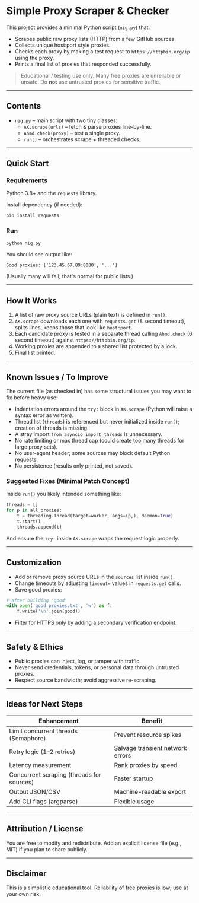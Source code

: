 
# Simple Proxy Scraper & Checker

This project provides a minimal Python script (`nig.py`) that:
- Scrapes public raw proxy lists (HTTP) from a few GitHub sources.
- Collects unique host:port style proxies.
- Checks each proxy by making a test request to `https://httpbin.org/ip` using the proxy.
- Prints a final list of proxies that responded successfully.

> Educational / testing use only. Many free proxies are unreliable or unsafe. Do **not** use untrusted proxies for sensitive traffic.

---
## Contents
- `nig.py` – main script with two tiny classes:
  - `AK.scrape(urls)` – fetch & parse proxies line-by-line.
  - `Ahmd.check(proxy)` – test a single proxy.
  - `run()` – orchestrates scrape + threaded checks.

---
## Quick Start
### Requirements
Python 3.8+ and the `requests` library.

Install dependency (if needed):
```bash
pip install requests
```

### Run
```bash
python nig.py
```
You should see output like:
```
Good proxies: ['123.45.67.89:8080', '...']
```
(Usually many will fail; that's normal for public lists.)

---
## How It Works
1. A list of raw proxy source URLs (plain text) is defined in `run()`.
2. `AK.scrape` downloads each one with `requests.get` (8 second timeout), splits lines, keeps those that look like `host:port`.
3. Each candidate proxy is tested in a separate thread calling `Ahmd.check` (6 second timeout) against `https://httpbin.org/ip`.
4. Working proxies are appended to a shared list protected by a lock.
5. Final list printed.

---
## Known Issues / To Improve
The current file (as checked in) has some structural issues you may want to fix before heavy use:
- Indentation errors around the `try:` block in `AK.scrape` (Python will raise a syntax error as written).
- Thread list (`threads`) is referenced but never initialized inside `run()`; creation of threads is missing.
- A stray import `from asyncio import threads` is unnecessary.
- No rate limiting or max thread cap (could create too many threads for large proxy sets).
- No user-agent header; some sources may block default Python requests.
- No persistence (results only printed, not saved).

### Suggested Fixes (Minimal Patch Concept)
Inside `run()` you likely intended something like:
```python
threads = []
for p in all_proxies:
    t = threading.Thread(target=worker, args=(p,), daemon=True)
    t.start()
    threads.append(t)
```
And ensure the `try:` inside `AK.scrape` wraps the request logic properly.

---
## Customization
- Add or remove proxy source URLs in the `sources` list inside `run()`.
- Change timeouts by adjusting `timeout=` values in `requests.get` calls.
- Save good proxies:
```python
# after building 'good'
with open('good_proxies.txt', 'w') as f:
    f.write('\n'.join(good))
```
- Filter for HTTPS only by adding a secondary verification endpoint.

---
## Safety & Ethics
- Public proxies can inject, log, or tamper with traffic.
- Never send credentials, tokens, or personal data through untrusted proxies.
- Respect source bandwidth; avoid aggressive re-scraping.

---
## Ideas for Next Steps
| Enhancement | Benefit |
|-------------|---------|
| Limit concurrent threads (Semaphore) | Prevent resource spikes |
| Retry logic (1–2 retries) | Salvage transient network errors |
| Latency measurement | Rank proxies by speed |
| Concurrent scraping (threads for sources) | Faster startup |
| Output JSON/CSV | Machine-readable export |
| Add CLI flags (argparse) | Flexible usage |

---
## Attribution / License
You are free to modify and redistribute. Add an explicit license file (e.g., MIT) if you plan to share publicly.

---
## Disclaimer
This is a simplistic educational tool. Reliability of free proxies is low; use at your own risk.

